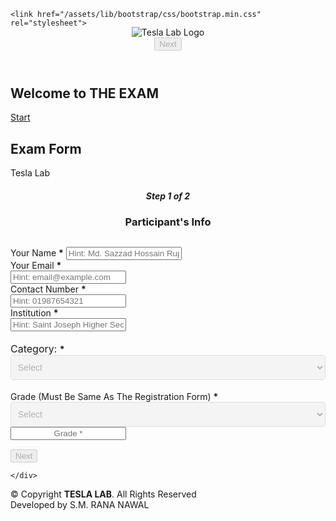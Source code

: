 <!DOCTYPE html>
<html lang="en" oncontextmenu="return false" ondragstart="return false">
<head>
  <meta charset="UTF-8">
  <meta http-equiv="X-UA-Compatible" content="IE=edge">
  <meta name="viewport" content="width=device-width, initial-scale=1.0">
  <title>Exam | TESLA L@B</title>
  <meta content="" name="keywords">
  <meta content="" name="description">

  <!-- Favicons -->
  <link href="assets/img/favicon.png" sizes="16x16" type="image/png" rel="icon">
  <link href="assets/img/apple-touch-icon.jpg" rel="apple-touch-icon">

  <!-- Bootstrap CSS File -->
	<link href="/assets/lib/bootstrap/css/bootstrap.min.css" rel="stylesheet">

  <!-- Libraries CSS Files -->
  <link href="/assets/lib/animate/animate.min.css" rel="stylesheet">

  <!-- Main Stylesheet File -->
  <link href="/assets/css/style.css" rel="stylesheet">

  <!-- Google Fonts -->
  <link href="https://fonts.googleapis.com/css?family=Open+Sans:300,300i,400,400i,700,700i|Poppins:300,400,500,700" rel="stylesheet">
</head>

<body>

  <!--==========================
  Header
  ============================-->
  <header id="header" class="header-fixed">
    <div class="container">
      <div id="logo" class="pull-left" style="margin-top: -15px;">
        <a style="cursor: pointer;"><img src="/assets/img/final logo.png" alt="Tesla Lab Logo" /></img></a>
      </div>
      <nav id="nav-menu-container" class="btn-submit-top">
        <button class="mousetrap btn btn-info" disabled id="hsubmit" onclick="Next()">Next</button>
      </nav><!-- #nav-menu-container -->
    </div>
  </header><!-- #header -->
  <div id="timer" class="timer">
    <div class="container"><b><p id="time-left"></p></b></div>
  </div>

  <!--==========================
    Hero Section
  ============================-->
  <section id="hero">
    <div class="hero-container">
      <h1 class="ml11">
        <span class="text-wrapper">
          <span class="letters">Welcome to THE EXAM</span>
        </span>
      </h1>
      <a href="#exam" class="btn-get-started">Start</a>
    </div>
  </section><!-- #hero -->

  <!--==========================
    Exam Section
  ============================-->
  <section id="exam" class="mt-4">
    <div class="container">
      <div class="section-title text-center">
        <h2 class="mb-1">Exam Form</h2>
        <p>Tesla Lab</p>
      </div>
      <form action="javascript:void(0)" method="GET" role="form" class="php-email-form mt-4 mb-4" id="myForm">
        <h5 style="text-align: center;">Step 1 of 2</h5>
        <h3 style="text-align: center; margin-bottom: 30px;"><b>Participant's Info</b></h3>
        <div class="form-row">
          <div class="col-md-6 form-input form-input-1">
            <div class="form-group">
              <label for="name" style="padding-top: 18px;">Your Name</label>
              <span class="required"><b>*</b></span>
              <input readonly type="text" name="name" class="mousetrap form-control input" id="name" placeholder="Hint: Md. Sazzad Hossain Rupok" required />
            </div>
          </div>
          <div class="col-md-6 form-input form-input-2">
            <div class="form-group">
              <label for="email" style="padding-top: 18px;">Your Email</label>
              <span class="required"><b>*</b></span>
              <input readonly type="email" class="mousetrap form-control" name="email" id="email" placeholder="Hint: email@example.com" required style="display: block;" />
            </div>
          </div>
        </div>
        <div class="form-row">
          <div class="col-md-6 form-input form-input-1">
            <div class="form-group">
              <label for="phone" style="padding-top: 18px;">Contact Number</label>
              <span class="required"><b>*</b></span>
              <input readonly type="number" class="mousetrap form-control" name="phone" id="phone" placeholder="Hint: 01987654321" required style="display: block;" />
            </div>
          </div>
          <div class="col-md-6 form-input form-input-2">
            <div class="form-group">
              <label for="institute" style="padding-top: 18px;">Institution</label>
              <span class="required"><b>*</b></span>
              <input readonly type="text" class="mousetrap form-control" name="institute" id="institute" placeholder="Hint: Saint Joseph Higher Secondary School" required style="display: block;" />
            </div>
          </div>
        </div>
        <div class="form-row">
          <div class="col-md-6 form-input form-input-1">
            <div class="form-group" style="padding-top: 18px;">
              <div class="category radio mousetrap" style="font-size: 14px;">
                <label for="category" style="font-size: 16px;">Category: </label>
                <span class="required"><b>*</b></span>
                <select disabled class="mousetrap" name="category" id="category" style="width: 100%; padding-left: 7px; padding-top: 10px; padding-bottom: 10px; font-size: 14px; opacity: 60%; cursor: pointer; border-radius: 5px;">
                  <option selected disabled style="opacity: 60%;" class="mousetrap" value="Select">Select
                  <option style="opacity: 60%;" class="mousetrap" value="Primary">Primary
                  <option style="opacity: 60%;" class="mousetrap" value="Junior">Junior
                  <option style="opacity: 60%;" class="mousetrap" value="Secondary">Secondary
                  <option style="opacity: 60%;" class="mousetrap" value="Higher_Secondary">Higher Secondary
                </select>
              </div>
            </div>
          </div>
          <div class="col-md-6 form-input form-input-2">
            <div class="form-group" style="padding-top: 18px;">
              <div class="class radio mousetrap" style="font-size: 14px;">
                <label for="class">Grade (Must Be Same As The Registration Form)</label>
                <span class="required"><b>*</b></span>
                <select disabled class="mousetrap" name="class" style="width: 100%; padding-left: 7px; padding-top: 10px; padding-bottom: 10px; font-size: 14px; opacity: 60%; cursor: pointer; border-radius: 5px;" id="class">
                  <option selected disabled style="opacity: 60%;" class="mousetrap" value="Select">Select
                  <option style="opacity: 60%;" class="mousetrap" value="KG">KG
                  <option style="opacity: 60%;" class="mousetrap" value="1">1
                  <option style="opacity: 60%;" class="mousetrap" value="2">2
                  <option style="opacity: 60%;" class="mousetrap" value="3">3
                  <option style="opacity: 60%;" class="mousetrap" value="4">4
                  <option style="opacity: 60%;" class="mousetrap" value="5">5
                  <option style="opacity: 60%;" class="mousetrap" value="6">6
                  <option style="opacity: 60%;" class="mousetrap" value="7">7
                  <option style="opacity: 60%;" class="mousetrap" value="8">8
                  <option style="opacity: 60%;" class="mousetrap" value="9">9
                  <option style="opacity: 60%;" class="mousetrap" value="10">10
                  <option style="opacity: 60%;" class="mousetrap" value="SSC">SSC
                  <option style="opacity: 60%;" class="mousetrap" value="Other">Other
                </select>
              </div>
            </div>
          </div>
        </div>
        <div id="GradeDiv" class="form-row" style="margin-bottom: 15px!important;">
          <input readonly type="text" style="text-align: center;" name="grade" class="mousetrap form-control" id="grade" placeholder="Grade *" style="display: block;" />
        </div>
        <div class="text-center">
          <input type="submit" class="mousetrap btn btn-info" disabled id="submit" name="Token" value="Next" />
        </div>
      </form>

    </div>
  </section><!-- End Exam Section -->
    
  <!--==========================
  Footer
  ============================-->
  <footer id="footer">
    <div class="container">
      <div class="copyright">
        &copy; Copyright <strong>TESLA LAB</strong>. All Rights Reserved
      </div>
      <div class="credits">
        Developed by S.M. RANA NAWAL
      </div>
    </div>
  </footer><!-- #footer -->

  <!-- JavaScript Libraries -->
  <script src="https://cdnjs.cloudflare.com/ajax/libs/jquery/3.5.1/jquery.min.js"></script>
  <script src="https://cdnjs.cloudflare.com/ajax/libs/jquery-migrate/3.3.2/jquery-migrate.min.js"></script>
  <script src="https://cdnjs.cloudflare.com/ajax/libs/jquery-validate/1.19.0/jquery.validate.min.js"></script>
  <script src="/assets/js/mousetrap.min.js"></script>
  <script src="/assets/js/shortcut.js"></script>
  <script src="/assets/lib/bootstrap/js/bootstrap.bundle.min.js"></script>
  <script src="/assets/lib/easing/easing.min.js"></script>
  <script src="/assets/lib/wow/wow.min.js"></script>
  <script src="/assets/lib/waypoints/waypoints.min.js"></script>
  <script src="/assets/lib/superfish/hoverIntent.js"></script>
  <script src="/assets/lib/superfish/superfish.min.js"></script>
  <script>
    $(document).ready(function() {
      $("#myForm").validate();
    });
  </script>
  <script>
    function Next() {
      $("#submit").trigger('click');
    }
  </script>
  <script>
    var countDownDate = new Date("Apr 24, 2021 20:00:00").getTime(); // Adjust the time and date based on exam starting time
    var x = setInterval(function() {
      var now = new Date().getTime();
      var distance = countDownDate - now;
      var hours = Math.floor((distance % (1000 * 60 * 60 * 24)) / (1000 * 60 * 60));
      var minutes = Math.floor((distance % (1000 * 60 * 60)) / (1000 * 60));
      var seconds = Math.floor((distance % (1000 * 60)) / 1000);
      document.getElementById("time-left").innerHTML = "Exam Is Starting After:- " + hours + "H " + minutes + "M " + seconds + "S";
      if (distance < 0) {
        clearInterval(x);
        document.getElementById("time-left").innerHTML = "Exam Has Started!";
        document.getElementById("hsubmit").removeAttribute('disabled');
        document.getElementById("submit").removeAttribute('disabled');
        document.getElementById("name").removeAttribute('readonly');
        document.getElementById("email").removeAttribute('readonly');
        document.getElementById("phone").removeAttribute('readonly');
        document.getElementById("institute").removeAttribute('readonly');
        document.getElementById("grade").removeAttribute('readonly');
        document.getElementById("class").removeAttribute('disabled');
        document.getElementById("category").removeAttribute('disabled');
      }
    }, 1000);
  </script>
  <script>
    $("#class").change(function() {
      if ($(this).val() == "Other") {
        $('#GradeDiv').show();
        $('#grade').attr('required', '');
      } else {
        $('#GradeDiv').hide();
        $('#grade').removeAttr('required');
      }
    });
    $("#class").trigger("change");

    $("#category").change(function() {
      if ($(this).val() == "Primary") {
        $('#myForm').attr('action', 'questions/Primary');
      }
      if ($(this).val() == "Junior") {
        $('#myForm').attr('action', 'questions/Junior');
      }
      if ($(this).val() == "Secondary") {
        $('#myForm').attr('action', 'questions/Secondary');
      }
      if ($(this).val() == "Higher_Secondary") {
        $('#myForm').attr('action', 'questions/Higher_Secondary');
      }
      if ($(this).val() == "Select") {
        $("submit").attr('disabled', '');
        $('#myForm').removeAttr('action', 'javascript:void(0)');
      }
    });
    $("#category").trigger("change");
  </script>

  <!-- Template Main Javascript File -->
  <script src="/assets/js/main.js"></script>

  <!-- Font Awesome Kit -->
  <script src="https://kit.fontawesome.com/8b59f9c63b.js" crossorigin="anonymous"></script>

</body>
</html>

